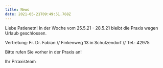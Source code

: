 ```yaml
---
title: News
date: 2021-05-21T09:49:51.768Z
---
```

Liebe Patienetn! In der Woche vom 25.5.21 - 28.5.21 bleibt die Praxis wegen Urlaub geschlossen.

Vertretung: Fr. Dr. Fabian // Finkenweg 13 in Schulzendorf // Tel.: 42975

Bitte rufen Sie vorher in der Praxis an!

Ihr Prraxisteam
